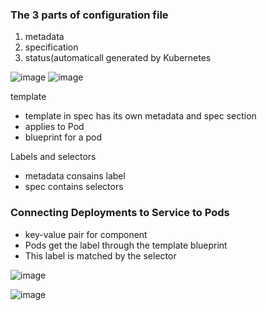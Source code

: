 ### The 3 parts of configuration file
1. metadata
2. specification
3. status(automaticall generated by Kubernetes

![image](https://user-images.githubusercontent.com/35073431/206890509-87619029-b36f-4d2b-9542-0e55ddf890b8.png)
![image](https://user-images.githubusercontent.com/35073431/206890513-95aab68e-2e85-4a3a-a451-0b3f8297e542.png)

template
- template in spec has its own metadata and spec section
- applies to Pod
- blueprint for a pod

Labels and selectors
- metadata consains label
- spec contains selectors


### Connecting Deployments to Service to Pods
- key-value pair for component
- Pods get the label through the template blueprint
- This label is matched by the selector

![image](https://user-images.githubusercontent.com/35073431/206891405-dfc2bc64-7710-4bec-96bd-8fdf0d623cb5.png)

![image](https://user-images.githubusercontent.com/35073431/206891292-a6e9e36b-a661-46d6-80f4-e470123a4835.png)




